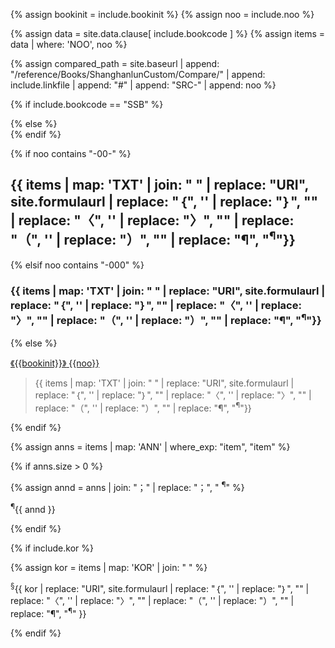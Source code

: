 <!--송본 상한론 본문 조문 이외의 모든 것-->
<!--원문인용 시작.  상위에서 noo, bookinit 지정 필요-->

{% assign bookinit = include.bookinit %}
{% assign noo = include.noo %}

{% assign data = site.data.clause[ include.bookcode ] %}
{% assign items = data | where: 'NOO', noo %}

{% assign compared_path = site.baseurl | append: "/reference/Books/ShanghanlunCustom/Compare/" | append: include.linkfile | append: "#" | append: "SRC-" | append: noo %}

{% if include.bookcode == "SSB" %}
<div id="{{noo}}" class="shanghanlun text song">
{% else %}
<div id="{{noo}}" class="shanghanlun text others">
{% endif %}

{% if noo contains "-00-" %}

<h2 markdown="1">{{ items | map: 'TXT' | join: " " | replace: "URI", site.formulaurl | replace: "｛", '<span class="subtext t1">'  | replace: "｝", "</span>"  | replace: "〈", '<span class="subtext t2">'  | replace: "〉", "</span>" | replace: "（", '<span class="subtext t0">'  | replace: "）", "</span>" | replace: "¶", "<sup>¶</sup>"}}</h2>

{% elsif noo contains "-000" %}

<h3 markdown="1">{{ items | map: 'TXT' | join: " " | replace: "URI", site.formulaurl | replace: "｛", '<span class="subtext t1">'  | replace: "｝", "</span>"  | replace: "〈", '<span class="subtext t2">'  | replace: "〉", "</span>" | replace: "（", '<span class="subtext t0">'  | replace: "）", "</span>" | replace: "¶", "<sup>¶</sup>"}}</h3>

{% else  %}

<p class="clause-head">
<a href="{{compared_path}}" target="{{site.data.theme.a.target}}">
<span class="book-label">《{{bookinit}}》</span>
<span class="clause-idx">{{noo}}</span>
</a>
</p>

<blockquote>
<p class="clause-body" markdown="1">{{ items | map: 'TXT' | join: " " | replace: "URI", site.formulaurl | replace: "｛", '<span class="subtext t1">'  | replace: "｝", "</span>"  | replace: "〈", '<span class="subtext t2">'  | replace: "〉", "</span>" | replace: "（", '<span class="subtext t0">'  | replace: "）", "</span>" | replace: "¶", "<sup>¶</sup>"}}</p>
</blockquote>

{% endif %}

{% assign anns = items | map: 'ANN' | where_exp: "item", "item"  %}

{% if anns.size > 0  %}

{% assign annd = anns | join: "；" | replace: "；", "  <sup>¶</sup>" %}

<p class="ann" markdown="1"><sup>¶</sup>{{ annd }}</p>

{% endif %}

{% if include.kor  %}

{% assign kor = items | map: 'KOR' | join: " "  %}

<p class="kor" markdown="1"><sup>§</sup>{{ kor | replace: "URI", site.formulaurl | replace: "｛", '<span class="subtext t1">'  | replace: "｝", "</span>"  | replace: "〈", '<span class="subtext t2">'  | replace: "〉", "</span>" | replace: "（", '<span class="subtext t0">'  | replace: "）", "</span>" | replace: "¶", "<sup>¶</sup>" }}</p>

{% endif %}

</div>

<!--원문인용 끝-->
